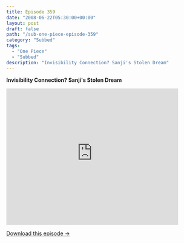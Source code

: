 ```yaml
---
title: Episode 359
date: "2008-06-22T05:30:00+00:00"
layout: post
draft: false
path: "/sub-one-piece-episode-359"
category: "Subbed"
tags:
  - "One Piece"
  - "Subbed"
description: "Invisibility Connection? Sanji's Stolen Dream"
---
```


**Invisibility Connection? Sanji's Stolen Dream**

<iframe width="640" height="360" src="https://www.rapidvideo.com/e/FXV0K0HC1P" frameborder="0" marginwidth=0 marginheight=0 scrolling=no allowfullscreen style="max-width:90%;"></iframe>

<a href="http://ouo.io/qs/eCodkFEQ?s=https://www.rapidvideo.com/d/FXV0K0HC1P" class="styled_a">Download this episode →</a>

